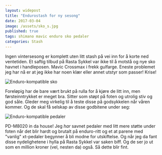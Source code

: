 ```yaml
---
layout: widepost
title: "Endurostash for ny sesong"
date: 2017-03-04
image: /assets/sko_s.jpg
published: true
tags: shimano mavic enduro sko pedaler
categories: Stash
---
```


Ingen vintersesong er komplett uten litt stash på vei inn for å korte ned ventetiden. Et saftig tilbud på Rasta Sykkel var ikke til å motstå og nye sko havnet i handleposen. Mavic Crossmax i frekk gulfarge. Eneste problemet jeg har nå er at jeg ikke har noen klær eller annet utstyr som passer! Krise!

<p class="img"><img class="wide" src="/assets/sko_b.jpg" alt="Enduro-kompatible sko" width="2000" height="1056" srcset="/assets/sko_b.jpg 2000w, /assets/sko_s.jpg 1000w"></p>

Foreløpig har de bare vært brukt på rulla for å kjøre de litt inn, men førsteinntrykket er meget bra. Sitter som støpt på foten og utrolig stiv og god såle. Gleder meg virkelig til å teste disse på godsykkelen når våren kommer. Og de skal få selskap av disse godbitene under seg:

<p class="img"><img class="wide" src="/assets/pedal2_b.jpg" alt="Enduro-kompatible pedaler" width="2000" height="1056" srcset="/assets/pedal2_b.jpg 2000w, /assets/pedal2_s.jpg 1000w"></p>

PD-M8020 in da house! Jeg _har_ savnet pedaler med litt mere støtte under foten når det blir hardt og brutalt på enduro-ritt og et at parene med "vanlig" xt-pedaler begynner å bli modne for utskiftelse. Og når jeg da fant disse nydelighetene i hylla på Rasta Sykkel var saken biff. Og de ser jo ut som en million kroner (vel, nesten da) også. Så dette blir fint. 



